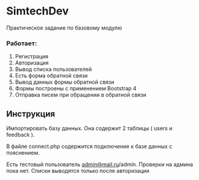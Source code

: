 # SimtechDev
Практическое задание по базовому модулю
### Работает:
1. Регистрация
2. Авторизация
3. Вывод списка пользователей
4. Есть форма обратной связи
5. Вывод данных формы обратной связи
6. Формы построены с применением Bootstrap 4
7. Отправка писем при обращении в обратной связи

## Инструкция

Импортировать базу данных. Она содержит 2 таблицы ( users и feedback ).

В файле connect.php содержится подключение к базе данных с пояснением.

Есть тестовый пользователь admin@mail.ru/admin. Проверки на админа пока нет. Списки выводятся только после авторизации
